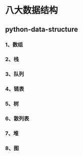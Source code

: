 八大数据结构
==
python-data-structure
--
### 1、数组
### 2、栈
### 3、队列
### 4、链表
### 5、树
### 6、散列表
### 7、堆
### 8、图
